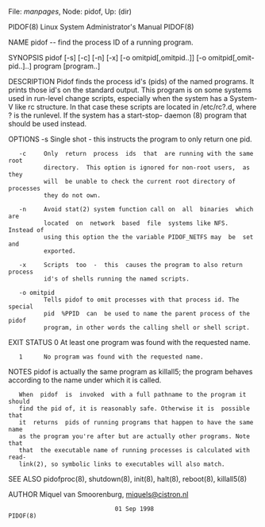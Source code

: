 File: *manpages*,  Node: pidof,  Up: (dir)

PIDOF(8)              Linux System Administrator's Manual             PIDOF(8)



NAME
       pidof -- find the process ID of a running program.

SYNOPSIS
       pidof  [-s] [-c] [-n] [-x] [-o omitpid[,omitpid..]]  [-o omitpid[,omit-
       pid..]..]  program [program..]

DESCRIPTION
       Pidof finds the process id's (pids) of the named  programs.  It  prints
       those id's on the standard output. This program is on some systems used
       in run-level change scripts, especially when the system has a  System-V
       like   rc  structure.  In  that  case  these  scripts  are  located  in
       /etc/rc?.d, where ? is the runlevel. If the system  has  a  start-stop-
       daemon (8) program that should be used instead.

OPTIONS
       -s     Single shot - this instructs the program to only return one pid.

       -c     Only  return  process  ids  that  are running with the same root
              directory.  This option is ignored for non-root users,  as  they
              will  be unable to check the current root directory of processes
              they do not own.

       -n     Avoid stat(2) system function call on  all  binaries  which  are
              located  on  network  based  file  systems like NFS.  Instead of
              using this option the the variable PIDOF_NETFS may  be  set  and
              exported.

       -x     Scripts  too  -  this  causes the program to also return process
              id's of shells running the named scripts.

       -o omitpid
              Tells pidof to omit processes with that process id. The  special
              pid  %PPID  can  be used to name the parent process of the pidof
              program, in other words the calling shell or shell script.

EXIT STATUS
       0      At least one program was found with the requested name.

       1      No program was found with the requested name.

NOTES
       pidof is actually the same program as  killall5;  the  program  behaves
       according to the name under which it is called.

       When  pidof  is  invoked  with a full pathname to the program it should
       find the pid of, it is reasonably safe. Otherwise it is  possible  that
       it  returns  pids of running programs that happen to have the same name
       as the program you're after but are actually other programs. Note  that
       that  the executable name of running processes is calculated with read-
       link(2), so symbolic links to executables will also match.


SEE ALSO
       pidofproc(8), shutdown(8), init(8), halt(8), reboot(8), killall5(8)

AUTHOR
       Miquel van Smoorenburg, miquels@cistron.nl



                                  01 Sep 1998                         PIDOF(8)
